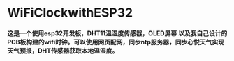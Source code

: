 # WiFiClockwithESP32

#### 这是一个使用esp32开发板，DHT11温湿度传感器，OLED屏幕 以及我自己设计的PCB板构建的wifi时钟。可以使用网页配网，同步ntp服务器，同步心悦天气实现天气预报，DHT传感器获取本地温湿度。
